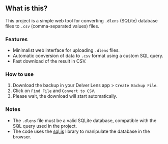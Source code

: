 ## What is this?
This project is a simple web tool for converting `.dlens` (SQLite) database files to `.csv` (comma-separated values) files.

### Features
- Minimalist web interface for uploading `.dlens` files.
- Automatic conversion of data to `.csv` format using a custom SQL query.
- Fast download of the result in CSV.

### How to use
1. Download the backup in your Delver Lens app > `Create Backup File`.
2. Click on `Find File` and `Convert to CSV`.
3. Please wait, the download will start automatically.

### Notes
- The `.dlens` file must be a valid SQLite database, compatible with the SQL query used in the project.
- The code uses the [sql.js](https://github.com/sql-js/sql.js) library to manipulate the database in the browser.
